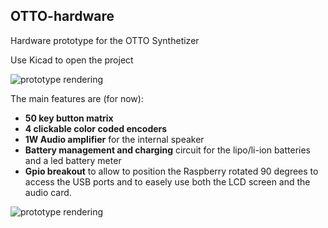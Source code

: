 ## OTTO-hardware
Hardware prototype for the OTTO Synthetizer 

Use Kicad to open the project

![prototype rendering](https://raw.githubusercontent.com/cester-ino/OTTO-hardware/master/images/OTTOtac0_1.png)


The main features are (for now):

 - **50 key button matrix** 
 - **4 clickable color coded encoders**
 - **1W Audio amplifier** for the internal speaker
 - **Battery management and charging** circuit for the lipo/li-ion batteries and a led battery meter  
 - **Gpio breakout** to allow to position the Raspberry rotated 90 degrees to access the USB ports and to easely use both the LCD screen and the audio card.


![prototype rendering](https://raw.githubusercontent.com/cester-ino/OTTO-hardware/master/images/OTTOtac0_2.png)


